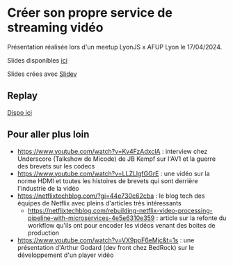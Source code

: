 # Créer son propre service de streaming vidéo

Présentation réalisée lors d'un meetup LyonJS x AFUP Lyon le 17/04/2024.

Slides disponibles [ici](https://damienfern.github.io/talk_creer_son_twitch_personnel/)

Slides crées avec [Slidev](https://sli.dev/)

## Replay

[Dispo ici](https://www.youtube.com/watch?v=0JT3XwggfOc)

## Pour aller plus loin

- https://www.youtube.com/watch?v=Kv4FzAdxclA : interview chez Underscore (Talkshow de Micode) de JB Kempf sur l'AV1 et la guerre des brevets sur les codecs
- https://www.youtube.com/watch?v=LLZLlgfGGrE : une vidéo sur la norme HDMI et toutes les histoires de brevets qui sont derrière l'industrie de la vidéo
- https://netflixtechblog.com/?gi=44e730c62cba : le blog tech des équipes de Netflix avec pleins d'articles très intéressants
  * https://netflixtechblog.com/rebuilding-netflix-video-processing-pipeline-with-microservices-4e5e6310e359 : article sur la refonte du workflow qu'ils ont pour encoder les vidéos venant des boites de production
- https://www.youtube.com/watch?v=VX9ppF6eMjc&t=1s : une présentation d'Arthur Godard (dev front chez BedRock) sur le développement d'un player vidéo
